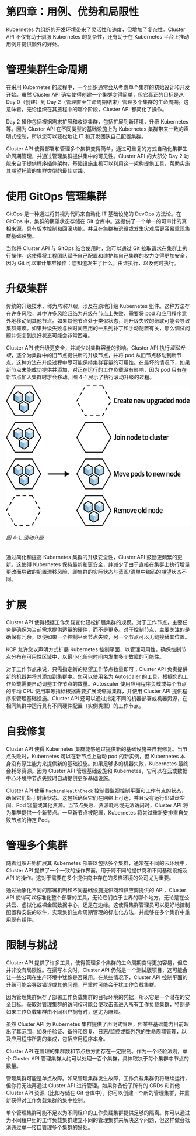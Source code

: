 # 第四章：用例、优势和局限性

Kubernetes 为组织的开发环境带来了灵活性和速度，但增加了复杂性。Cluster API 不仅有助于驯服 Kubernetes 的复杂性，还有助于在 Kubernetes 平台上推动用例并提供额外的好处。

# 管理集群生命周期

在采用 Kubernetes 的过程中，一个组织通常会从考虑单个集群的初始设计和开发开始。虽然 Cluster API 确实使得创建一个集群变得简单，但它真正的目标是从 Day 0（创建）到 Day 2（管理直至生命周期结束）管理多个集群的生命周期。这意味着，无论组织在其旅程中的哪个阶段，Cluster API 都简化了操作。

Day 2 操作包括根据需求扩展和收缩集群，包括扩展到新环境，升级 Kubernetes 等。因为 Cluster API 在不同类型的基础设施上为 Kubernetes 集群带来一致的声明式控制，所以您可以轻松地让 IT 和开发团队自己配置集群。

Cluster API 使得部署和管理多个集群变得简单，通过可重复的方式自动化集群生命周期管理，并通过管理集群提供集中的可见性。Cluster API 的大部分 Day 2 功能来自于提供程序插件架构，基础设施主机可以利用这一架构提供工具，帮助实施其期望托管的集群类型的最佳实践。

# 使用 GitOps 管理集群

GitOps 是一种通过将其视为代码来自动化 IT 基础设施的 DevOps 方法论。在 GitOps 中，集群的期望状态存储在 Git 仓库中。这提供了一个单一的可审计的真相来源，具有版本控制和回滚功能，并且在集群被退役或发生灾难后更容易重现集群基础设施。

当您将 Cluster API 与 GitOps 结合使用时，您可以通过 Git 拉取请求在集群上执行操作。这使得将工程团队赋予自己配置和维护其自己集群的权力变得更加安全，因为 Git 可以审计集群操作：您知道发生了什么，由谁执行，以及何时执行。

# 升级集群

传统的升级技术，称为*内联升级*，涉及在原地升级 Kubernetes 组件。这种方法存在许多风险，其中许多风险归结为升级在节点上失败，需要将 pod 和应用程序意外地移动到其他节点。如果其他节点处于类似状态，则升级失败的级联可能会导致集群瘫痪。如果升级失败与长时间应用的一系列补丁和手动配置有关，那么调试问题并恢复到良好状态可能会非常困难。

Cluster API 使升级更安全，并减少对集群容量的影响。Cluster API 执行*滚动升级*，逐个为集群中的旧节点提供新的升级节点，并将 pod 从旧节点移动到新节点。这种方法在升级过程中尽可能保持集群容量的可用性。在最坏的情况下，如果新节点未能成功提供并添加，对正在运行的工作负载没有影响，因为 pod 只有在新节点加入集群时才会移动。图 4-1 展示了执行滚动升级的过程。

![滚动升级](img/cdkm_0401.png)

###### 图 4-1\. 滚动升级

通过简化和提高 Kubernetes 集群的升级安全性，Cluster API 鼓励更频繁的更新。这使得 Kubernetes 保持最新和更安全，并减少了由于直接在集群上执行增量更改而导致的配置漂移风险，即集群的实际状态与蓝图/清单中编码的期望状态不同。

# 扩展

Cluster API 使得根据工作负载变化轻松扩展集群的规模。对于工作节点，主要任务是确保为当前需求提供适量的硬件，而不是更多。对于控制节点，主要关注的是确保有冗余，以便如果一个控制平面节点失败，另一个节点可以无缝接替其位置。

KCP 允许您以声明方式扩展 Kubernetes 控制平面，以管理可用性，确保控制节点分布在可用性区域中，以最小化任何时间内发生多个故障的可能性。

对于工作节点来说，只需指定新的期望工作节点数量即可；Cluster API 负责提供新的机器并将其添加到集群中。您可以使用名为 Autoscaler 的工具，根据您的工作负载需要自动调整工作节点的数量。Autoscaler 使用应用程序负载或每个节点的平均 CPU 使用率等指标根据需要扩展或缩减集群，并使用 Cluster API 提供程序来管理基础设施。Cluster API 还可以通过指定不同的机器部署或机器资源，在相同集群中运行具有不同硬件配置（实例类型）的工作节点。

# 自我修复

Cluster API 使得 Kubernetes 集群能够通过提供新的基础设施来自我修复。当节点失败时，Kubernetes 可以在新节点上启动 pod 的新实例，但 Kubernetes 本身没有原生能力来提供新的基础设施。如果足够多的机器失败，Kubernetes 最终会耗尽资源。因为 Cluster API 管理基础设施和 Kubernetes，它可以在云或数据中心环境中节点失败时自动提供更多基础设施。

Cluster API 使用 `MachineHealthCheck` 控制器监视控制平面和工作节点的状态，确保它们处于健康状态。这包括确保它们在网络上可达，并且没有运行出磁盘空间、Pod 容量或其他资源。当节点失败、资源耗尽或无法访问时，Cluster API 将为集群提供一个新节点。一旦新节点被配置，Kubernetes 将尝试重新安排来自失败节点的待定 Pod。

# 管理多个集群

随着组织开始扩展其 Kubernetes 部署以包括多个集群，通常在不同的云环境中，Cluster API 提供了一个一致的操作界面，用于跨不同的提供商和不同基础设施及 API 的操作。这对于需要在多个提供商中存在的多样环境的公司尤为重要。

通过抽象化不同的部署机制和不同基础设施提供商和供应商提供的 API，Cluster API 使得可以标准化整个部署的工具，无论它们位于世界的哪个地方，无论是在公共云、虚拟化或裸金属数据中心，还是在边缘。这使得集群管理员可以更好地控制配置和安装的软件，实现集群生命周期管理的标准化方法，并能够在多个集群中重用现有组件。

# 限制与挑战

Cluster API 提供了许多工具，使得管理多个集群的生命周期变得更加容易，但它并非没有局限性。在撰写本文时，Cluster API 仍然是一个测试版项目，这可能会让一些公司在生产环境中犹豫是否采用。在某些情况下，Cluster API 控制平面的升级可能会导致错误或其他问题，严重时可能会干扰工作负载集群。

因为管理集群保存了部署工作负载集群的目标环境的凭据，所以它是一个潜在的安全目标。获取对管理集群的访问权可能会使攻击者进入所有工作负载集群，特别是如果工作负载集群由不同租户拥有时，这尤为麻烦。

虽然 Cluster API 为 Kubernetes 集群提供了声明式管理，但某些基础能力目前超出了其范围，如身份验证、备份和恢复、日志/监控或额外包的生命周期管理，以及应用程序所需的集成，包括应用程序本身。

Cluster API 在管理的集群数和节点数方面存在一定限制。作为一个经验法则，单个 Cluster API 管理集群大约可以处理一百个集群，具体取决于每个集群中节点的数量。

管理集群可能是单点故障。如果管理集群发生故障，工作负载集群仍将继续运行，但你将无法再通过 Cluster API 进行管理。如果你备份了所有的 CRDs 和其他 Cluster API 资源（比如存储在 Git 仓库中），你可以创建一个新的管理集群，并重新获得对工作负载集群的集中控制。

单个管理集群可能不足以为不同租户的工作负载集群提供足够的隔离。你可以通过为不同租户组的工作负载集群建立不同的管理集群来解决这个问题，但这样做会抵消通过单一接口管理多个集群的好处。

